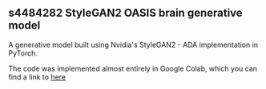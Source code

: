 ## s4484282 StyleGAN2 OASIS brain generative model



A generative model built using Nvidia's StyleGAN2 - ADA implementation in 
PyTorch.

The code was implemented almost entirely in Google Colab, which you can find
a link to [here](https://github.com/Despicable-bee/PatternFlow/blob/s4484282_branch/StyleGAN2_ADA.ipynb)




